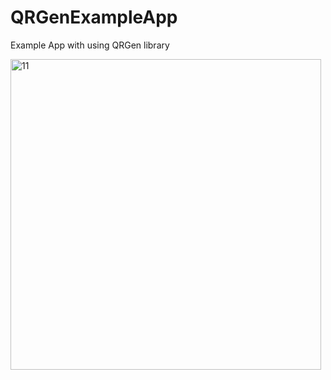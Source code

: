 # QRGenExampleApp

Example App with using QRGen library

<img width="497" alt="11" src="https://user-images.githubusercontent.com/95241900/192518145-6e3a8b66-dac0-4d4c-9993-6ea2e8632332.png">
